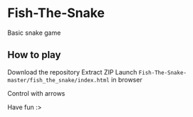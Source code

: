 # Fish-The-Snake
Basic snake game
## How to play
Download the repository
Extract ZIP
Launch `Fish-The-Snake-master/fish_the_snake/index.html` in browser

Control with arrows

Have fun :>

